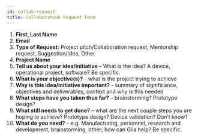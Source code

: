 ```yaml
---
id: collab-request
title: Collaboration Request Form
---
```


1. **First, Last Name**
2. **Email**
3. **Type of Request:** Project pitch/Collaboration request, Mentorship request, Suggestion/Idea, Other
4. **Project Name**
5. **Tell us about your idea/initiative** – What is the idea? A device, operational project, software? Be specific. 
6. **What is your objective(s)?** - what is the project trying to achieve
7. **Why is this idea/initiative important?** - summary of significance, objectives and deliverables, context and why is this needed
8. **What steps have you taken thus far?** – brainstorming? Prototype design?
9. **What still needs to get done?** – what are the next couple steps you are hoping to achieve? Prototype design? Device validation? Don’t know?
10. **What do you need?** - e.g. Manufacturing, personnel, research and development, brainstorming, other; how can Glia help? Be specific.
